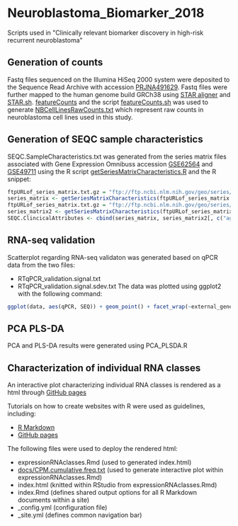 # Neuroblastoma_Biomarker_2018
Scripts used in "Clinically relevant biomarker discovery in high-risk recurrent neuroblastoma"

## Generation of counts
Fastq files sequenced on the Illumina HiSeq 2000 system were deposited to the Sequence Read Archive with accession [PRJNA491629](https://www.ncbi.nlm.nih.gov/bioproject/PRJNA491629). Fastq files were further mapped to the human genome build GRCh38 using [STAR aligner](https://github.com/alexdobin/STAR) and [STAR.sh](https://github.com/utnesp/Neuroblastoma_Biomarker_2018/blob/master/STAR.sh). [featureCounts](http://subread.sourceforge.net/) and the script [featureCounts.sh](https://github.com/utnesp/Neuroblastoma_Biomarker_2018/blob/master/featureCounts.sh) was used to generate [NBCellLinesRawCounts.txt](https://raw.githubusercontent.com/utnesp/Neuroblastoma_Biomarker_2018/master/NBCellLinesRawCounts.txt) which represent raw counts in neuroblastoma cell lines used in this study. 

## Generation of SEQC sample characteristics
SEQC.SampleCharacteristics.txt was generated from the series matrix files associated with Gene Expression Omnibuss accession [GSE62564](https://www.ncbi.nlm.nih.gov/geo/query/acc.cgi?acc=GSE62564) and [GSE49711](https://www.ncbi.nlm.nih.gov/geo/query/acc.cgi?acc=GSE49711) using the R script [getSeriesMatrixCharacteristics.R](https://github.com/utnesp/NORAD/blob/master/getSeriesMatrixCharacteristics.R) and the R snippet:

```r
ftpURLof_series_matrix.txt.gz = "ftp://ftp.ncbi.nlm.nih.gov/geo/series/GSE62nnn/GSE62564/matrix/GSE62564_series_matrix.txt.gz" # reanalyzed dataset
series_matrix <- getSeriesMatrixCharacteristics(ftpURLof_series_matrix.txt.gz)
ftpURLof_series_matrix.txt.gz = "ftp://ftp.ncbi.nlm.nih.gov/geo/series/GSE49nnn/GSE49711/matrix/GSE49711_series_matrix.txt.gz" # original dataset (also includes age_at_diagnosis, mycn_status, inss_stage and class_label)
series_matrix2 <- getSeriesMatrixCharacteristics(ftpURLof_series_matrix.txt.gz)
SEQC.ClincicalAttributes <- cbind(series_matrix, series_matrix2[, c("age_at_diagnosis", "mycn_status", "inss_stage", "class_label")]) # see descriptions at https://www.ncbi.nlm.nih.gov/geo/query/acc.cgi?acc=GSE49711
```

## RNA-seq validation
Scatterplot regarding RNA-seq validaton was generated based on qPCR data from the two files:
- RTqPCR_validation.signal.txt
- RTqPCR_validation.signal.sdev.txt
The data was plotted using ggplot2 with the following command:
```r
ggplot(data, aes(qPCR, SEQ)) + geom_point() + facet_wrap(~external_gene_name, scales = "free", labeller=labeller(external_gene_name = unlist(gene_names))) + theme_bw()
```

## PCA PLS-DA
PCA and PLS-DA results were generated using PCA_PLSDA.R 


## Characterization of individual RNA classes
An interactive plot characterizing individual RNA classes is rendered as a html through [GitHub pages](https://utnesp.github.io/Neuroblastoma_Biomarker_2018/)

Tutorials on how to create websites with R were used as guidelines, including:
- [R Markdown](https://rmarkdown.rstudio.com/rmarkdown_websites.html)
- [GitHub pages](https://pages.github.com)

The following files were used to deploy the rendered html: 
- expressionRNAclasses.Rmd (used to generated index.html)
- [docs/CPM.cumulative.freq.txt](https://raw.githubusercontent.com/utnesp/Neuroblastoma_Biomarker_2018/master/docs/CPM.cumulative.freq.txt) (used to generate interactive plot within expressionRNAclasses.Rmd)
- index.html (knitted within RStudio from expressionRNAclasses.Rmd)
- index.Rmd (defines shared output options for all R Markdown documents within a site)
- _config.yml (configuration file)
- _site.yml (defines common navigation bar)



